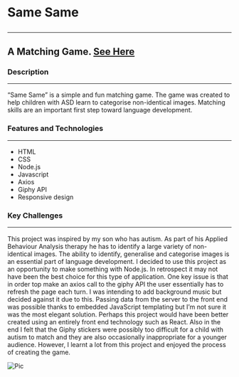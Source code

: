 # Same Same <hr /> 

## A Matching Game.  [See Here](https://same-same-the-game.herokuapp.com/)

### Description <hr /> 
“Same Same” is a simple and fun matching game. The game was created to help children with ASD learn to categorise non-identical images. Matching skills are an important first step toward language development.  

### Features and Technologies <hr /> 
* HTML
* CSS
* Node.js
* Javascript
* Axios
* Giphy API
* Responsive design


### Key Challenges <hr /> 
This project was inspired by my son who has autism. As part of his Applied Behaviour Analysis therapy he has to identify a large variety of non-identical images. The ability to identify, generalise and categorise images is an essential part of language development. I decided to use this project as an opportunity to make something with Node.js. In retrospect it may not have been the best choice for this type of application. One key issue is that in order top make an axios call to the giphy API the user essentially has to refresh the page each turn. I was intending to add background music but decided against it due to this.  Passing data from the server to the front end was possible thanks to embedded JavaScript templating but I’m not sure it was the most elegant solution. Perhaps this project would have been better created using an entirely front end technology such as React. Also in the end I felt that the Giphy stickers were possibly too difficult for a child with autism to match and they are also occasionally inappropriate for a younger audience.  However, I learnt a lot from this project and enjoyed the process of creating the game.      

![Pic](https://imgur.com/LsqWrDs.png)